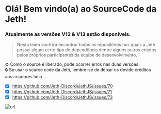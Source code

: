 # Olá! Bem vindo(a) ao SourceCode da Jeth!
### Atualmente as versões V12 & V13 estão disponíveis.

> Nesta team você irá encontrar todos os repositórios nos quais a Jeth possui algum certo tipo de dependência dentre alguns outros criados pelos próprios participantes da equipe de desenvolvimento.

⚙️  Como o source é liberado, pode ocorrer erros nas duas versões.   
🔒  Se usar o source code da Jeth, lembre-se de deixar os devido créditos aos criadores hein....

- [x] https://github.com/Jeth-Discord/JethJS/issues/70
- [x] https://github.com/Jeth-Discord/JethJS/issues/71
- [x] https://github.com/Jeth-Discord/JethJS/issues/73

![url](https://i.imgur.com/eORzuIw.png)
